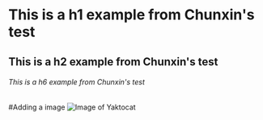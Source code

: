 # This is a h1 example from Chunxin's test
## This is a h2 example from Chunxin's test
###### This is a h6 example from Chunxin's test


#Adding a image
![Image of Yaktocat](https://octodex.github.com/images/yaktocat.png)
